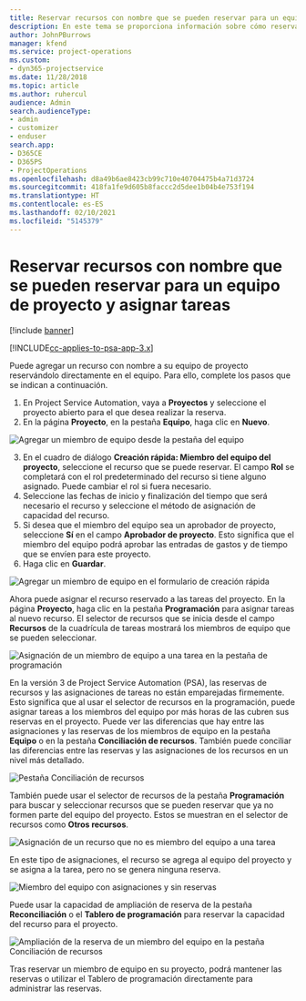 ```yaml
---
title: Reservar recursos con nombre que se pueden reservar para un equipo de proyecto y asignar tareas
description: En este tema se proporciona información sobre cómo reservar recursos con nombre para equipos de proyectos y asignarlos a tareas.
author: JohnPBurrows
manager: kfend
ms.service: project-operations
ms.custom:
- dyn365-projectservice
ms.date: 11/28/2018
ms.topic: article
ms.author: ruhercul
audience: Admin
search.audienceType:
- admin
- customizer
- enduser
search.app:
- D365CE
- D365PS
- ProjectOperations
ms.openlocfilehash: d8a49b6ae8423cb99c710e40704475b4a71d3724
ms.sourcegitcommit: 418fa1fe9d605b8faccc2d5dee1b04b4e753f194
ms.translationtype: HT
ms.contentlocale: es-ES
ms.lasthandoff: 02/10/2021
ms.locfileid: "5145379"
---
```

# <a name="book-named-bookable-resources-to-a-project-team-and-assign-tasks"></a>Reservar recursos con nombre que se pueden reservar para un equipo de proyecto y asignar tareas 

[!include [banner](../includes/psa-now-project-operations.md)]

[!INCLUDE[cc-applies-to-psa-app-3.x](../includes/cc-applies-to-psa-app-3x.md)]

Puede agregar un recurso con nombre a su equipo de proyecto reservándolo directamente en el equipo. Para ello, complete los pasos que se indican a continuación.

1. En Project Service Automation, vaya a **Proyectos** y seleccione el proyecto abierto para el que desea realizar la reserva.
2. En la página **Proyecto**, en la pestaña **Equipo**, haga clic en **Nuevo**. 

![Agregar un miembro de equipo desde la pestaña del equipo](media/RM-how-to-1.png)

3. En el cuadro de diálogo **Creación rápida: Miembro del equipo del proyecto**, seleccione el recurso que se puede reservar. El campo **Rol** se completará con el rol predeterminado del recurso si tiene alguno asignado. Puede cambiar el rol si fuera necesario. 
4. Seleccione las fechas de inicio y finalización del tiempo que será necesario el recurso y seleccione el método de asignación de capacidad del recurso. 
5. Si desea que el miembro del equipo sea un aprobador de proyecto, seleccione **Sí** en el campo **Aprobador de proyecto**. Esto significa que el miembro del equipo podrá aprobar las entradas de gastos y de tiempo que se envíen para este proyecto. 
6. Haga clic en **Guardar**.

![Agregar un miembro de equipo en el formulario de creación rápida](media/RM-how-to-2.png)


Ahora puede asignar el recurso reservado a las tareas del proyecto. En la página **Proyecto**, haga clic en la pestaña **Programación** para asignar tareas al nuevo recurso. El selector de recursos que se inicia desde el campo **Recursos** de la cuadrícula de tareas mostrará los miembros de equipo que se pueden seleccionar.

![Asignación de un miembro de equipo a una tarea en la pestaña de programación](media/RM-how-to-3.png)

En la versión 3 de Project Service Automation (PSA), las reservas de recursos y las asignaciones de tareas no están emparejadas firmemente. Esto significa que al usar el selector de recursos en la programación, puede asignar tareas a los miembros del equipo por más horas de las cubren sus reservas en el proyecto.
Puede ver las diferencias que hay entre las asignaciones y las reservas de los miembros de equipo en la pestaña **Equipo** o en la pestaña **Conciliación de recursos**. También puede conciliar las diferencias entre las reservas y las asignaciones de los recursos en un nivel más detallado.

![Pestaña Conciliación de recursos](media/RM-how-to-4.png)

También puede usar el selector de recursos de la pestaña **Programación** para buscar y seleccionar recursos que se pueden reservar que ya no formen parte del equipo del proyecto. Estos se muestran en el selector de recursos como **Otros recursos**.

![Asignación de un recurso que no es miembro del equipo a una tarea](media/RM-how-to-5.png)

En este tipo de asignaciones, el recurso se agrega al equipo del proyecto y se asigna a la tarea, pero no se genera ninguna reserva.

![Miembro del equipo con asignaciones y sin reservas](media/RM-how-to-6.png)

Puede usar la capacidad de ampliación de reserva de la pestaña **Reconciliación** o el **Tablero de programación** para reservar la capacidad del recurso para el proyecto.

![Ampliación de la reserva de un miembro del equipo en la pestaña Conciliación de recursos](media/RM-how-to-7.png)

Tras reservar un miembro de equipo en su proyecto, podrá mantener las reservas o utilizar el Tablero de programación directamente para administrar las reservas.
